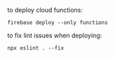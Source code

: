 to deploy cloud functions:
```
firebase deploy --only functions
```

to fix lint issues when deploying:
```
npx eslint . --fix
```